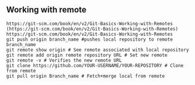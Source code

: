 ## Working with remote
    https://git-scm.com/book/en/v2/Git-Basics-Working-with-Remotes
    (https://git-scm.com/book/en/v2/Git-Basics-Working-with-Remotes) https://git-scm.com/book/en/v2/Git-Basics-Working-with-Remotes
    git push origin branch_name #pushes local repository to remote branch_name
    git remote show origin # See remote associated with local repository
    git remote add origin remote repository URL # Set new remote
    git remote -v # Verifies the new remote URL
    git clone https://github.com/YOUR-USERNAME/YOUR-REPOSITORY # Clone from remote
    git pull origin Branch_name # Fetch+merge local from remote
